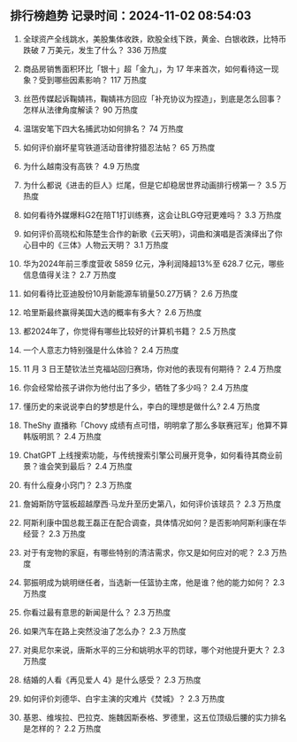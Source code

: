 
## 排行榜趋势 记录时间：2024-11-02 08:54:03
  
  1. 全球资产全线跳水，美股集体收跌，欧股全线下跌，黄金、白银收跌，比特币跌破 7 万美元，发生了什么？ 336 万热度
    
  2. 商品房销售面积环比「银十」超「金九」，为 17 年来首次，如何看待这一现象？受到哪些因素影响？ 117 万热度
    
  3. 丝芭传媒起诉鞠婧祎，鞠婧祎方回应「补充协议为捏造」，到底是怎么回事？怎样从法律角度解读？ 90 万热度
    
  4. 温瑞安笔下四大名捕武功如何排名？ 74 万热度
    
  5. 如何评价崩坏星穹铁道活动音律狩猎忍法帖？ 65 万热度
    
  6. 为什么越南没有高铁？ 4.9 万热度
    
  7. 为什么都说《进击的巨人》烂尾，但是它却稳居世界动画排行榜第一？ 3.5 万热度
    
  8. 如何看待外媒爆料G2在陪T1打训练赛，这会让BLG夺冠更难吗？ 3.3 万热度
    
  9. 如何评价高晓松和陈楚生合作的新歌《云天明》，词曲和演唱是否演绎出了你心目中的《三体》人物云天明？ 3.1 万热度
    
  10. 华为2024年前三季度营收 5859 亿元，净利润降超13%至 628.7 亿元，哪些信息值得关注？ 2.7 万热度
    
  11. 如何看待比亚迪股份10月新能源车销量50.27万辆？ 2.6 万热度
    
  12. 哈里斯最终赢得美国大选的概率有多大？ 2.6 万热度
    
  13. 都2024年了，你觉得有哪些比较好的计算机书籍？ 2.5 万热度
    
  14. 一个人意志力特别强是什么体验？ 2.4 万热度
    
  15. 11 月 3 日王楚钦法兰克福站回归赛场，你对他的表现有何期待？ 2.4 万热度
    
  16. 你会经常给孩子讲你为他付出了多少，牺牲了多少吗？ 2.4 万热度
    
  17. 懂历史的来说说李白的梦想是什么，李白的理想是做什么? 2.4 万热度
    
  18. TheShy 直播称「Chovy 成绩有点可惜，明明拿了那么多联赛冠军」他算不算韩版明凯？ 2.4 万热度
    
  19. ChatGPT 上线搜索功能，与传统搜索引擎公司展开竞争，如何看待其商业前景？谁会笑到最后？ 2.4 万热度
    
  20. 有什么瘦身小窍门？ 2.3 万热度
    
  21. 詹姆斯防守篮板超越摩西·马龙升至历史第八，如何评价该球员？ 2.3 万热度
    
  22. 阿斯利康中国总裁王磊正在配合调查，具体情况如何？是否影响阿斯利康在华经营？ 2.3 万热度
    
  23. 对于有宠物的家庭，有哪些特别的清洁需求，你又是如何应对的呢？ 2.3 万热度
    
  24. 郭振明成为姚明继任者，当选新一任篮协主席，他是谁？他的能力如何？ 2.3 万热度
    
  25. 你看过最有意思的新闻是什么？ 2.3 万热度
    
  26. 如果汽车在路上突然没油了怎么办？ 2.3 万热度
    
  27. 对奥尼尔来说，唐斯水平的三分和姚明水平的罚球，哪个对他提升更大？ 2.3 万热度
    
  28. 结婚的人看《再见爱人 4》是什么感受？ 2.3 万热度
    
  29. 如何评价刘德华、白宇主演的灾难片《焚城》？ 2.3 万热度
    
  30. 基恩、维埃拉、巴拉克、施魏因斯泰格、罗德里，这五位顶级后腰的实力排名是怎样的？ 2.2 万热度
    